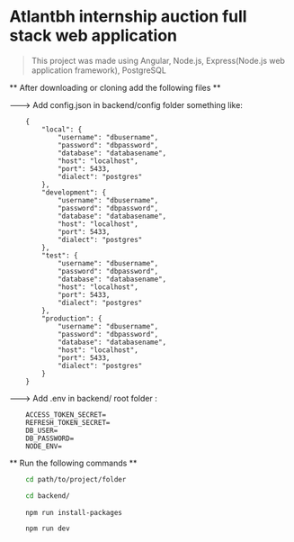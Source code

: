 # Atlantbh internship auction full stack web application

> This project was made using Angular, Node.js, Express(Node.js web application framework), PostgreSQL 

** After downloading or cloning add the following files **

---> Add config.json in backend/config folder something like:
```
    {
        "local": {
            "username": "dbusername",
            "password": "dbpassword",
            "database": "databasename",
            "host": "localhost",
            "port": 5433,
            "dialect": "postgres"
        },
        "development": {
            "username": "dbusername",
            "password": "dbpassword",
            "database": "databasename",
            "host": "localhost",
            "port": 5433,
            "dialect": "postgres"
        },
        "test": {
            "username": "dbusername",
            "password": "dbpassword",
            "database": "databasename",
            "host": "localhost",
            "port": 5433,
            "dialect": "postgres"
        },
        "production": {
            "username": "dbusername",
            "password": "dbpassword",
            "database": "databasename",
            "host": "localhost",
            "port": 5433,
            "dialect": "postgres"
        }
    }
```
---> Add .env in backend/ root folder :
```
    ACCESS_TOKEN_SECRET=
    REFRESH_TOKEN_SECRET=
    DB_USER=
    DB_PASSWORD=
    NODE_ENV=
```
** Run the following commands **

```bash
    cd path/to/project/folder

    cd backend/
    
    npm run install-packages

    npm run dev
```